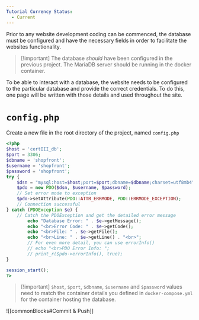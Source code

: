 ```yaml
---
Tutorial Currency Status:
  - Current
---
```

Prior to any website development coding can be commenced, the database must be configured and have the necessary fields in order to facilitate the websites functionality.

> [!important] The database *should* have been configured in the previous project. The MariaDB server should be running in the docker container.

To be able to interact with a database, the website needs to be configured to the particular database and provide the correct credentials. To do this, one page will be written with those details and used throughout the site.

# `config.php`


Create a new file in the root directory of the project, named `config.php`

```php
<?php
$host = 'certIII_db';
$port = 3306;
$dbname = 'shopfront'; 
$username = 'shopfront';
$password = 'shopfront';
try {
    $dsn = "mysql:host=$host;port=$port;dbname=$dbname;charset=utf8mb4";
    $pdo = new PDO($dsn, $username, $password);
    // Set error mode to exception
    $pdo->setAttribute(PDO::ATTR_ERRMODE, PDO::ERRMODE_EXCEPTION);
    // Connection successful
} catch (PDOException $e) {
    // Catch the PDOException and get the detailed error message
        echo "Database Error: " . $e->getMessage();
        echo "<br>Error Code: " . $e->getCode();
        echo "<br>File: " . $e->getFile();
        echo "<br>Line: " . $e->getLine() . "<br>";
        // For even more detail, you can use errorInfo()
        // echo "<br>PDO Error Info: ";
        // print_r($pdo->errorInfo(), true);
}

session_start();
?>

```

> [!important] `$host`, `$port`, `$dbname`, `$username` and `$password` values need to match the container details you defined in `docker-compose.yml` for the container hosting the database.



![[commonBlocks#Commit & Push]]

